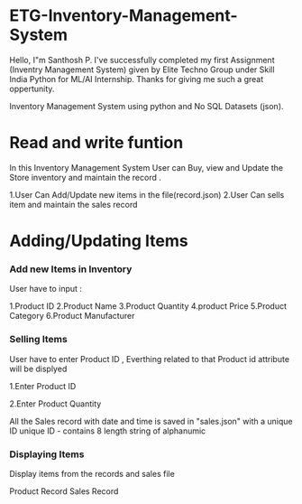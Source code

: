 # ETG-Inventory-Management-System

Hello, I"m Santhosh P. I've successfully completed my first Assignment (Inventry Management System) given by Elite Techno Group under Skill India Python for ML/AI Internship. Thanks for giving me such a great oppertunity.

Inventory Management System using python and No SQL Datasets (json).

# Read and write funtion
In this Inventory Management System User can Buy, view and Update the Store inventory and maintain the record .

1.User Can Add/Update new items in the file(record.json)
2.User Can sells item and maintain the sales record


# Adding/Updating Items

### Add new Items in Inventory
User have to input :

1.Product ID
2.Product Name
3.Product Quantity
4.product Price
5.Product Category
6.Product Manufacturer

### Selling Items
User have to enter Product ID , Everthing related to that Product id attribute will be displyed 

1.Enter Product ID 

2.Enter Product Quantity 

All the Sales record with date and time is saved in "sales.json" with a unique ID 
unique ID - contains 8 length string of alphanumic

### Displaying Items
Display items from the records and sales file

Product Record
Sales Record
